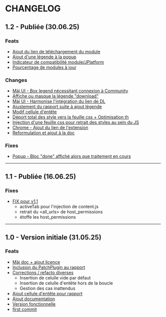 # CHANGELOG

## 1.2 - Publiée (30.06.25)

### Feats

- [Ajout du lien de téléchargement du module](https://github.com/RudyLaban/JPlugCheck/commit/416d943e68891941035ef29c7952e0c4ba58b2c9)
- [Ajout d'une légende à la popup](https://github.com/RudyLaban/JPlugCheck/commit/dc465c5e1dccd6f4367972a7affc8f8a474205c0)
- [Indicateur de compatibilité module/JPlatform](https://github.com/RudyLaban/JPlugCheck/commit/2364b277f00591330e0d59e45d0f5cce9ea70bae)
- [Pourcentage de modules à jour](https://github.com/RudyLaban/JPlugCheck/commit/8c9dad669e5a56597d64723b0374589adb2b2f20)

### Changes

- [Màj UI - Box legend nécessitant connexion à Community](https://github.com/RudyLaban/JPlugCheck/commit/e172489b0d1a91525391dfcca5309c9aca2abcc8)
- [Affiche ou masque la légende "download"](https://github.com/RudyLaban/JPlugCheck/commit/7a60cbf77d202b6f2f47ce32ea02ba4d2862d520)
- [Màj UI - Harmonise l'intégration du lien de DL](https://github.com/RudyLaban/JPlugCheck/commit/020ccd7f963c28c8aec8db65cb4ed87630258d28)
- [Ajustement du rapport suite à ajout légende](https://github.com/RudyLaban/JPlugCheck/commit/44c7501641067401c1a4cb32b9ebd131a72b2234)
- [Modif cellule d'entête](https://github.com/RudyLaban/JPlugCheck/commit/ef617c9f441beb745a7fb842bd992828f9264d73)
- [Déport total des style vers la feuille css + Optimisation th](https://github.com/RudyLaban/JPlugCheck/commit/4ed5ac77d451c1030a133703a229a531d2cc3435)
- [Injection d'une feuille css pour retrait des styles au sein du JS](https://github.com/RudyLaban/JPlugCheck/commit/8c9dad669e5a56597d64723b0374589adb2b2f20)
- [Chrome - Ajout du lien de l'extension](https://github.com/RudyLaban/JPlugCheck/commit/b2da38d61deceb9c79580cbdc6f7b9ce2f17ea73)
- [Reformulation et ajout à la doc](https://github.com/RudyLaban/JPlugCheck/commit/4e745b2c961f56fbf491764aa33620000c9ac819)

### Fixes

- [Popup - Bloc "done" affiché alors que traitement en cours](https://github.com/RudyLaban/JPlugCheck/commit/d15e9bb135ade513ba3c0cb8e418c732af9a7c7c)

---

## 1.1 - Publiée (16.06.25)

### Fixes

- [FIX pour v1.1](https://github.com/RudyLaban/JPlugCheck/commit/b2da38d61deceb9c79580cbdc6f7b9ce2f17ea73)
  - activeTab pour l'injection de content.js
  - retrait du <all_urls> de host_permissions
  - étoffe les host_permissions

---

## 1.0 - Version initiale (31.05.25)

### Feats

- [Màj doc + ajout licence](https://github.com/RudyLaban/JPlugCheck/commit/97aa077a06a8126eb6dba27a381cfc41f0ab272e)
- [Inclusion du PatchPlugin au rapport](https://github.com/RudyLaban/JPlugCheck/commit/dcfdf3b6613511c2a3ac6778140155a89133b8a8)
- [Corrections / refacto diverses](https://github.com/RudyLaban/JPlugCheck/commit/ea86fb4908f6324b25e81ae716dfbb224068bc04)
  - Insertion de celulle vide par défaut
  - Insertion de celulle d'entête hors de la boucle
  - Gestion des cas inattendus
- [Ajout cellule d'entête pour rapport](https://github.com/RudyLaban/JPlugCheck/commit/d2e39a29dfab6a7b551e12253e36dc956e2f5cea)
- [Ajout documentation](https://github.com/RudyLaban/JPlugCheck/commit/6c0d680f75589a29f52cefca82c1f131c4b48d7b)
- [Version fonctionnelle](https://github.com/RudyLaban/JPlugCheck/commit/66e2d0702592562e23f0eb5feb00dc0c9d40c35a)
- [first commit](https://github.com/RudyLaban/JPlugCheck/commit/7141c776e8af31536e2dceeb38bac2c75e0cb3ef)
